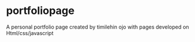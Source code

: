 # portfoliopage
A personal portfolio page created by timilehin ojo with pages developed on Html/css/javascript  
